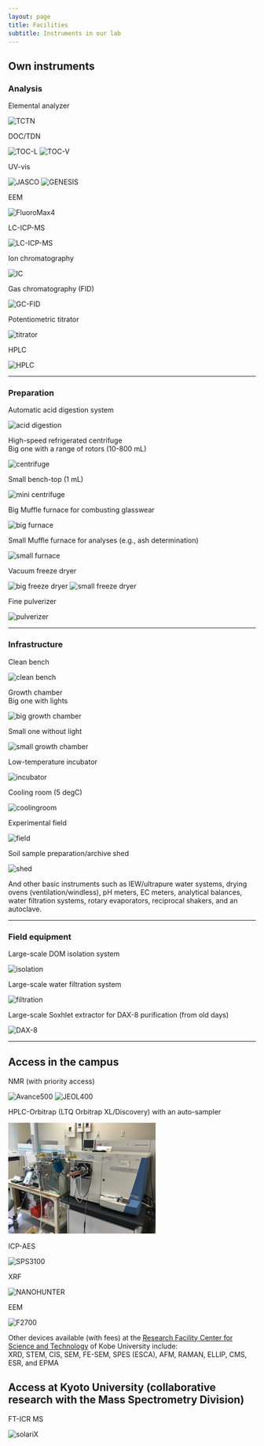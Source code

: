 ```yaml
---
layout: page
title: Facilities
subtitle: Instruments in our lab 
---
```

## Own instruments
### Analysis
Elemental analyzer

![TCTN](https://s3-media3.fl.yelpcdn.com/bphoto/cQ1Yoa75m2yUFFbY2xwuqw/348s.jpg)

DOC/TDN

![TOC-L](https://s3-media3.fl.yelpcdn.com/bphoto/cQ1Yoa75m2yUFFbY2xwuqw/348s.jpg)
![TOC-V](https://s3-media3.fl.yelpcdn.com/bphoto/cQ1Yoa75m2yUFFbY2xwuqw/348s.jpg)

UV-vis

![JASCO](https://s3-media3.fl.yelpcdn.com/bphoto/cQ1Yoa75m2yUFFbY2xwuqw/348s.jpg)
![GENESIS](https://s3-media3.fl.yelpcdn.com/bphoto/cQ1Yoa75m2yUFFbY2xwuqw/348s.jpg)

EEM

![FluoroMax4](https://s3-media3.fl.yelpcdn.com/bphoto/cQ1Yoa75m2yUFFbY2xwuqw/348s.jpg)

LC-ICP-MS

![LC-ICP-MS](https://s3-media3.fl.yelpcdn.com/bphoto/cQ1Yoa75m2yUFFbY2xwuqw/348s.jpg)

Ion chromatography

![IC](https://s3-media3.fl.yelpcdn.com/bphoto/cQ1Yoa75m2yUFFbY2xwuqw/348s.jpg)

Gas chromatography (FID)

![GC-FID](https://s3-media3.fl.yelpcdn.com/bphoto/cQ1Yoa75m2yUFFbY2xwuqw/348s.jpg)

Potentiometric titrator

![titrator](https://s3-media3.fl.yelpcdn.com/bphoto/cQ1Yoa75m2yUFFbY2xwuqw/348s.jpg)

HPLC

![HPLC](https://s3-media3.fl.yelpcdn.com/bphoto/cQ1Yoa75m2yUFFbY2xwuqw/348s.jpg)

***
### Preparation
Automatic acid digestion system

![acid digestion](https://s3-media3.fl.yelpcdn.com/bphoto/cQ1Yoa75m2yUFFbY2xwuqw/348s.jpg)

High-speed refrigerated centrifuge  
Big one with a range of rotors (10-800 mL)

![centrifuge](https://s3-media3.fl.yelpcdn.com/bphoto/cQ1Yoa75m2yUFFbY2xwuqw/348s.jpg)

Small bench-top (1 mL)

![mini centrifuge](https://s3-media3.fl.yelpcdn.com/bphoto/cQ1Yoa75m2yUFFbY2xwuqw/348s.jpg)

Big Muffle furnace for combusting glasswear

![big furnace](https://s3-media3.fl.yelpcdn.com/bphoto/cQ1Yoa75m2yUFFbY2xwuqw/348s.jpg)

Small Muffle furnace for analyses (e.g., ash determination)

![small furnace](https://s3-media3.fl.yelpcdn.com/bphoto/cQ1Yoa75m2yUFFbY2xwuqw/348s.jpg)

Vacuum freeze dryer

![big freeze dryer](https://s3-media3.fl.yelpcdn.com/bphoto/cQ1Yoa75m2yUFFbY2xwuqw/348s.jpg)
![small freeze dryer](https://s3-media3.fl.yelpcdn.com/bphoto/cQ1Yoa75m2yUFFbY2xwuqw/348s.jpg)

Fine pulverizer

![pulverizer](https://s3-media3.fl.yelpcdn.com/bphoto/cQ1Yoa75m2yUFFbY2xwuqw/348s.jpg)

***
### Infrastructure
Clean bench

![clean bench](https://s3-media3.fl.yelpcdn.com/bphoto/cQ1Yoa75m2yUFFbY2xwuqw/348s.jpg)

Growth chamber  
Big one with lights

![big growth chamber](https://s3-media3.fl.yelpcdn.com/bphoto/cQ1Yoa75m2yUFFbY2xwuqw/348s.jpg)

Small one without light

![small growth chamber](https://s3-media3.fl.yelpcdn.com/bphoto/cQ1Yoa75m2yUFFbY2xwuqw/348s.jpg)

Low-temperature incubator

![incubator](https://s3-media3.fl.yelpcdn.com/bphoto/cQ1Yoa75m2yUFFbY2xwuqw/348s.jpg)

Cooling room (5 degC)

![coolingroom](https://s3-media3.fl.yelpcdn.com/bphoto/cQ1Yoa75m2yUFFbY2xwuqw/348s.jpg)

Experimental field

![field](https://s3-media3.fl.yelpcdn.com/bphoto/cQ1Yoa75m2yUFFbY2xwuqw/348s.jpg)

Soil sample preparation/archive shed

![shed](https://s3-media3.fl.yelpcdn.com/bphoto/cQ1Yoa75m2yUFFbY2xwuqw/348s.jpg)

And other basic instruments such as IEW/ultrapure water systems, drying ovens (ventilation/windless), pH meters, EC meters, analytical balances, water filtration systems, rotary evaporators, reciprocal shakers, and an autoclave.

***
### Field equipment
Large-scale DOM isolation system

![isolation](https://s3-media3.fl.yelpcdn.com/bphoto/cQ1Yoa75m2yUFFbY2xwuqw/348s.jpg)

Large-scale water filtration system

![filtration](https://s3-media3.fl.yelpcdn.com/bphoto/cQ1Yoa75m2yUFFbY2xwuqw/348s.jpg)

Large-scale Soxhlet extractor for DAX-8 purification (from old days)

![DAX-8](https://s3-media3.fl.yelpcdn.com/bphoto/cQ1Yoa75m2yUFFbY2xwuqw/348s.jpg)

***
## Access in the campus

NMR (with priority access)

![Avance500](https://s3-media3.fl.yelpcdn.com/bphoto/cQ1Yoa75m2yUFFbY2xwuqw/348s.jpg)
![JEOL400](https://s3-media3.fl.yelpcdn.com/bphoto/cQ1Yoa75m2yUFFbY2xwuqw/348s.jpg)

HPLC-Orbitrap (LTQ Orbitrap XL/Discovery) with an auto-sampler

![Orbitrap](/assets/img/Obitrap.jpg)

ICP-AES

![SPS3100](https://s3-media3.fl.yelpcdn.com/bphoto/cQ1Yoa75m2yUFFbY2xwuqw/348s.jpg)

XRF

![NANOHUNTER](https://s3-media3.fl.yelpcdn.com/bphoto/cQ1Yoa75m2yUFFbY2xwuqw/348s.jpg)

EEM

![F2700](https://s3-media3.fl.yelpcdn.com/bphoto/cQ1Yoa75m2yUFFbY2xwuqw/348s.jpg)

Other devices available (with fees) at the [Research Facility Center for Science and Technology](http://www.csrea.kobe-u.ac.jp/kiki_service.html) of Kobe University include:  
XRD, STEM, CIS, SEM, FE-SEM, SPES (ESCA), AFM, RAMAN, ELLIP, CMS, ESR, and EPMA

## Access at Kyoto University (collaborative research with the Mass Spectrometry Division)

FT-ICR MS

![solariX](https://s3-media3.fl.yelpcdn.com/bphoto/cQ1Yoa75m2yUFFbY2xwuqw/348s.jpg)


